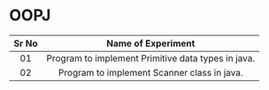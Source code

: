 # OOPJ

| Sr No | Name of Experiment |
|:------------:|:------------------:|
| 01 | Program to implement Primitive data types in java. |
| 02 | Program to implement Scanner class in java. |
